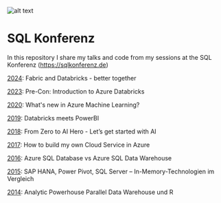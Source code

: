 ![alt text](https://sqlkonferenz.de/wp-content/uploads/2023/02/sql-konferenz-2023-web-header-single.png)

# SQL Konferenz

In this repository I share my talks and code from my sessions at the SQL Konferenz (https://sqlkonferenz.de)

[2024](/2024): Fabric and Databricks - better together

[2023](/2023): Pre-Con: Introduction to Azure Databricks

[2020](/2020): What's new in Azure Machine Learning?

[2019](/2019): Databricks meets PowerBI

[2018](/2018): From Zero to AI Hero - Let’s get started with AI

[2017](/2017): How to build my own Cloud Service in Azure

[2016](/2016): Azure SQL Database vs Azure SQL Data Warehouse

[2015](/2015): SAP HANA, Power Pivot, SQL Server – In-Memory-Technologien im Vergleich

[2014](/2014): Analytic Powerhouse Parallel Data Warehouse und R
